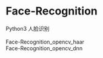 # Face-Recognition
Python3 人脸识别</br>
</br>
Face-Recognition_opencv_haar</br>
Face-Recognition_opencv_dnn</br>
